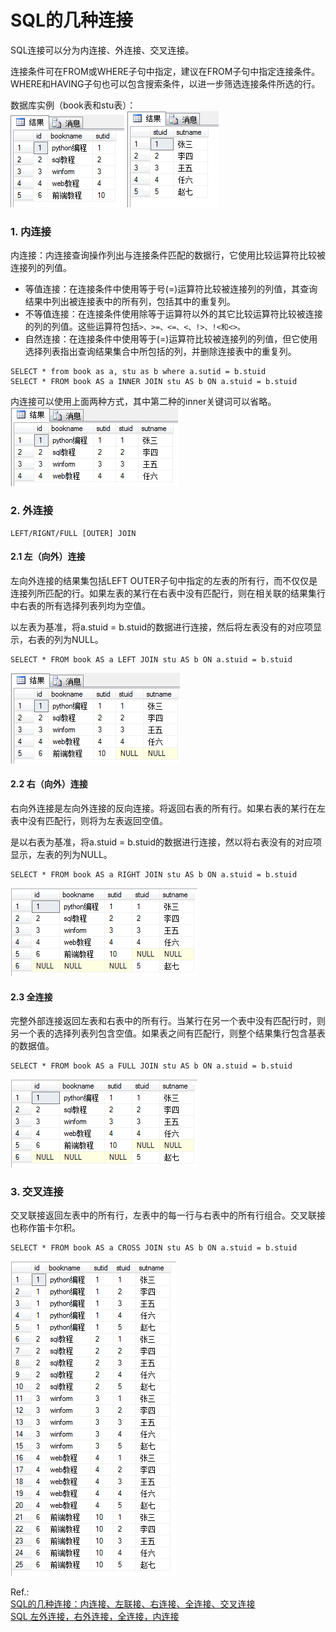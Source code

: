 # SQL的几种连接

SQL连接可以分为内连接、外连接、交叉连接。

连接条件可在FROM或WHERE子句中指定，建议在FROM子句中指定连接条件。WHERE和HAVING子句也可以包含搜索条件，以进一步筛选连接条件所选的行。

数据库实例（book表和stu表）：  
![](../../assets/database/base/5-1.png)
![](../../assets/database/base/5-2.png)

### 1. 内连接

内连接：内连接查询操作列出与连接条件匹配的数据行，它使用比较运算符比较被连接列的列值。  
* 等值连接：在连接条件中使用等于号(=)运算符比较被连接列的列值，其查询结果中列出被连接表中的所有列，包括其中的重复列。
* 不等值连接：在连接条件使用除等于运算符以外的其它比较运算符比较被连接的列的列值。这些运算符包括`>、>=、<=、<、!>、!<和<>。`
* 自然连接：在连接条件中使用等于(=)运算符比较被连接列的列值，但它使用选择列表指出查询结果集合中所包括的列，并删除连接表中的重复列。

```
SELECT * from book as a, stu as b where a.sutid = b.stuid
SELECT * FROM book AS a INNER JOIN stu AS b ON a.stuid = b.stuid
```
内连接可以使用上面两种方式，其中第二种的inner关键词可以省略。  
![](../../assets/database/base/5-3.png)

### 2. 外连接

```
LEFT/RIGNT/FULL [OUTER] JOIN
```

#### 2.1 左（向外）连接

左向外连接的结果集包括LEFT  OUTER子句中指定的左表的所有行，而不仅仅是连接列所匹配的行。如果左表的某行在右表中没有匹配行，则在相关联的结果集行中右表的所有选择列表列均为空值。

以左表为基准，将a.stuid = b.stuid的数据进行连接，然后将左表没有的对应项显示，右表的列为NULL。
```
SELECT * FROM book AS a LEFT JOIN stu AS b ON a.stuid = b.stuid
```
![](../../assets/database/base/5-4.png)

#### 2.2 右（向外）连接

右向外连接是左向外连接的反向连接。将返回右表的所有行。如果右表的某行在左表中没有匹配行，则将为左表返回空值。

是以右表为基准，将a.stuid = b.stuid的数据进行连接，然以将右表没有的对应项显示，左表的列为NULL。
```
SELECT * FROM book AS a RIGHT JOIN stu AS b ON a.stuid = b.stuid
```
![](../../assets/database/base/5-5.png)

#### 2.3 全连接

完整外部连接返回左表和右表中的所有行。当某行在另一个表中没有匹配行时，则另一个表的选择列表列包含空值。如果表之间有匹配行，则整个结果集行包含基表的数据值。

```
SELECT * FROM book AS a FULL JOIN stu AS b ON a.stuid = b.stuid
```
![](../../assets/database/base/5-6.png)

### 3. 交叉连接

交叉联接返回左表中的所有行，左表中的每一行与右表中的所有行组合。交叉联接也称作笛卡尔积。

```
SELECT * FROM book AS a CROSS JOIN stu AS b ON a.stuid = b.stuid
```
![](../../assets/database/base/5-7.png)

Ref.:  
[SQL的几种连接：内连接、左联接、右连接、全连接、交叉连接](http://www.cnblogs.com/zxlovenet/p/4005256.html)  
[SQL 左外连接，右外连接，全连接，内连接](http://www.cnblogs.com/youzhangjin/archive/2009/05/22/1486982.html)  


